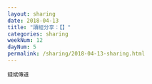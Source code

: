 ```yaml
---
layout: sharing
date: 2018-04-13
title: "讀經分享：【】"
categories: sharing
weekNum: 12
dayNum: 5
permalink: /sharing/2018-04-13-sharing.html
---
```


`錢斌傳道`
